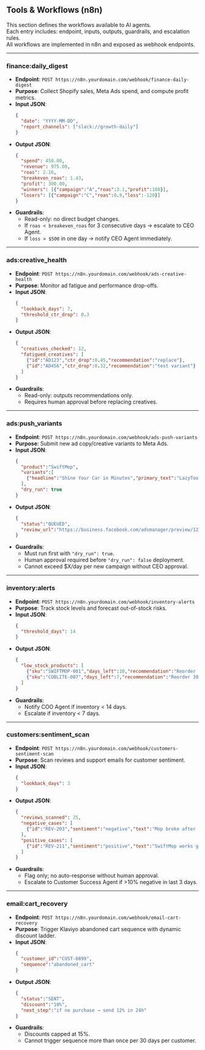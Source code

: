 ## Tools & Workflows (n8n)

This section defines the workflows available to AI agents.  
Each entry includes: endpoint, inputs, outputs, guardrails, and escalation rules.  
All workflows are implemented in n8n and exposed as webhook endpoints.

---

### finance:daily_digest
- **Endpoint**: `POST https://n8n.yourdomain.com/webhook/finance-daily-digest`
- **Purpose**: Collect Shopify sales, Meta Ads spend, and compute profit metrics.
- **Input JSON**:
  ```json
  {
    "date": "YYYY-MM-DD",
    "report_channels": ["slack://growth-daily"]
  }
  ```
- **Output JSON**:
  ```json
  {
    "spend": 450.00,
    "revenue": 975.00,
    "roas": 2.16,
    "breakeven_roas": 1.43,
    "profit": 300.00,
    "winners": [{"campaign":"A","roas":3.1,"profit":180}],
    "losers": [{"campaign":"C","roas":0.9,"loss":-120}]
  }
  ```
- **Guardrails**:
  - Read-only: no direct budget changes.
  - If `roas < breakeven_roas` for 3 consecutive days → escalate to CEO Agent.
  - If `loss > $500` in one day → notify CEO Agent immediately.

---

### ads:creative_health
- **Endpoint**: `POST https://n8n.yourdomain.com/webhook/ads-creative-health`
- **Purpose**: Monitor ad fatigue and performance drop-offs.
- **Input JSON**:
  ```json
  {
    "lookback_days": 7,
    "threshold_ctr_drop": 0.3
  }
  ```
- **Output JSON**:
  ```json
  {
    "creatives_checked": 12,
    "fatigued_creatives": [
      {"id":"AD123","ctr_drop":0.45,"recommendation":"replace"},
      {"id":"AD456","ctr_drop":0.32,"recommendation":"test variant"}
    ]
  }
  ```
- **Guardrails**:
  - Read-only: outputs recommendations only.
  - Requires human approval before replacing creatives.

---

### ads:push_variants
- **Endpoint**: `POST https://n8n.yourdomain.com/webhook/ads-push-variants`
- **Purpose**: Submit new ad copy/creative variants to Meta Ads.
- **Input JSON**:
  ```json
  {
    "product":"SwiftMop",
    "variants":[
      {"headline":"Shine Your Car in Minutes","primary_text":"LazyToolz SwiftMop cleans better & faster.","cta":"Shop Now"}
    ],
    "dry_run": true
  }
  ```
- **Output JSON**:
  ```json
  {
    "status":"QUEUED",
    "review_url":"https://business.facebook.com/adsmanager/preview/12345"
  }
  ```
- **Guardrails**:
  - Must run first with `"dry_run": true`.
  - Human approval required before `"dry_run": false` deployment.
  - Cannot exceed $X/day per new campaign without CEO approval.

---

### inventory:alerts
- **Endpoint**: `POST https://n8n.yourdomain.com/webhook/inventory-alerts`
- **Purpose**: Track stock levels and forecast out-of-stock risks.
- **Input JSON**:
  ```json
  {
    "threshold_days": 14
  }
  ```
- **Output JSON**:
  ```json
  {
    "low_stock_products": [
      {"sku":"SWIFTMOP-001","days_left":10,"recommendation":"Reorder 500 units"},
      {"sku":"COBLITE-007","days_left":7,"recommendation":"Reorder 300 units"}
    ]
  }
  ```
- **Guardrails**:
  - Notify COO Agent if inventory < 14 days.
  - Escalate if inventory < 7 days.

---

### customers:sentiment_scan
- **Endpoint**: `POST https://n8n.yourdomain.com/webhook/customers-sentiment-scan`
- **Purpose**: Scan reviews and support emails for customer sentiment.
- **Input JSON**:
  ```json
  {
    "lookback_days": 3
  }
  ```
- **Output JSON**:
  ```json
  {
    "reviews_scanned": 25,
    "negative_cases": [
      {"id":"REV-203","sentiment":"negative","text":"Mop broke after 2 uses","recommendation":"refund + apology email"}
    ],
    "positive_cases": [
      {"id":"REV-211","sentiment":"positive","text":"SwiftMop works great on my SUV"}
    ]
  }
  ```
- **Guardrails**:
  - Flag only; no auto-response without human approval.
  - Escalate to Customer Success Agent if >10% negative in last 3 days.

---

### email:cart_recovery
- **Endpoint**: `POST https://n8n.yourdomain.com/webhook/email-cart-recovery`
- **Purpose**: Trigger Klaviyo abandoned cart sequence with dynamic discount ladder.
- **Input JSON**:
  ```json
  {
    "customer_id":"CUST-8899",
    "sequence":"abandoned_cart"
  }
  ```
- **Output JSON**:
  ```json
  {
    "status":"SENT",
    "discount":"10%",
    "next_step":"if no purchase → send 12% in 24h"
  }
  ```
- **Guardrails**:
  - Discounts capped at 15%.
  - Cannot trigger sequence more than once per 30 days per customer.
